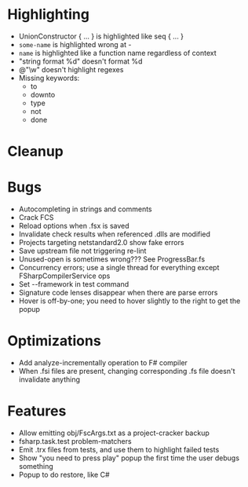 # Highlighting
- UnionConstructor { ... } is highlighted like seq { ... }
- ``some-name`` is highlighted wrong at -
- ``name`` is highlighted like a function name regardless of context
- "string format %d" doesn't format %d
- @"\w" doesn't highlight regexes
- Missing keywords:
  - to
  - downto
  - type
  - not
  - done

# Cleanup

# Bugs
- Autocompleting in strings and comments
- Crack FCS
- Reload options when .fsx is saved
- Invalidate check results when referenced .dlls are modified
- Projects targeting netstandard2.0 show fake errors
- Save upstream file not triggering re-lint
- Unused-open is sometimes wrong??? See ProgressBar.fs
- Concurrency errors; use a single thread for everything except FSharpCompilerService ops
- Set --framework in test command
- Signature code lenses disappear when there are parse errors
- Hover is off-by-one; you need to hover slightly to the right to get the popup

# Optimizations
- Add analyze-incrementally operation to F# compiler
- When .fsi files are present, changing corresponding .fs file doesn't invalidate anything

# Features
- Allow emitting obj/FscArgs.txt as a project-cracker backup
- fsharp.task.test problem-matchers
- Emit .trx files from tests, and use them to highlight failed tests
- Show "you need to press play" popup the first time the user debugs something
- Popup to do restore, like C#